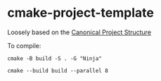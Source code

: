 # cmake-project-template

Loosely based on the [Canonical Project Structure](https://www.open-std.org/jtc1/sc22/wg21/docs/papers/2018/p1204r0.html)

To compile:

`cmake -B build -S . -G "Ninja"`

`cmake --build build --parallel 8`
